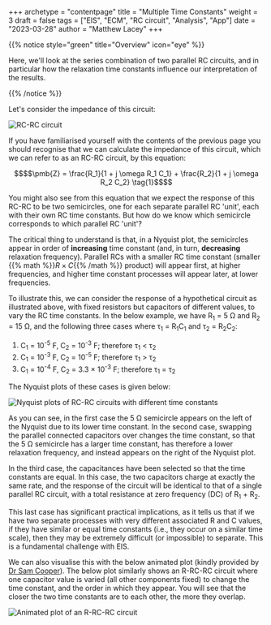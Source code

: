 +++
archetype = "contentpage"
title = "Multiple Time Constants"
weight = 3
draft = false
tags = ["EIS", "ECM", "RC circuit", "Analysis", "App"]
date = "2023-03-28"
author = "Matthew Lacey"
+++

{{% notice style="green" title="Overview" icon="eye" %}}

Here, we'll look at the series combination of two parallel RC circuits, and in particular how the relaxation time constants influence our interpretation of the results.

{{% /notice %}}

Let's consider the impedance of this circuit:

![RC-RC circuit](/images/experimental-electrochemistry/eis/ec-rcrc.svg?height=120px)

If you have familiarised yourself with the contents of the previous page you should recognise that we can calculate the impedance of this circuit, which we can refer to as an RC-RC circuit, by this equation:

```math
$$\pmb{Z} = \frac{R_1}{1 + j \omega R_1 C_1} + \frac{R_2}{1 + j \omega R_2 C_2} \tag{1}$$
```

You might also see from this equation that we expect the response of this RC-RC to be two semicircles, one for each separate parallel RC 'unit', each with their own RC time constants. But how do we know which semicircle corresponds to which parallel RC 'unit'?

The critical thing to understand is that, in a Nyquist plot, the semicircles appear in order of **increasing** time constant (and, in turn, **decreasing** relaxation frequency). Parallel RCs with a smaller RC time constant (smaller {{% math %}}$R \times C${{% /math %}} product) will appear first, at higher frequencies, and higher time constant processes will appear later, at lower frequencies.

To illustrate this, we can consider the response of a hypothetical circuit as illustrated above, with fixed resistors but capacitors of different values, to vary the RC time constants. In the below example, we have R<sub>1</sub> = 5 Ω and R<sub>2</sub> = 15 Ω, and the following three cases where τ<sub>1</sub> = R<sub>1</sub>C<sub>1</sub> and τ<sub>2</sub> = R<sub>2</sub>C<sub>2</sub>:

1. C<sub>1</sub> = 10<sup>-5</sup> F, C<sub>2</sub> = 10<sup>-3</sup> F; therefore τ<sub>1</sub> < τ<sub>2</sub>
2. C<sub>1</sub> = 10<sup>-3</sup> F, C<sub>2</sub> = 10<sup>-5</sup> F; therefore τ<sub>1</sub> > τ<sub>2</sub>
3. C<sub>1</sub> = 10<sup>-4</sup> F, C<sub>2</sub> = 3.3 × 10<sup>-3</sup> F; therefore τ<sub>1</sub> = τ<sub>2</sub>

The Nyquist plots of these cases is given below:

![Nyquist plots of RC-RC circuits with different time constants](/images/experimental-electrochemistry/eis/nyquist-rcrc-stacked.png?width=450px)

As you can see, in the first case the 5 Ω semicircle appears on the left of the Nyquist due to its lower time constant. In the second case, swapping the parallel connected capacitors over changes the time constant, so that the 5 Ω semicircle has a larger time constant, has therefore a lower relaxation frequency, and instead appears on the right of the Nyquist plot.

In the third case, the capacitances have been selected so that the time constants are equal. In this case, the two capacitors charge at exactly the same rate, and the response of the circuit will be identical to that of a single parallel RC circuit, with a total resistance at zero frequency (DC) of R<sub>1</sub> + R<sub>2</sub>.

This last case has significant practical implications, as it tells us that if we have two separate processes with very different associated R and C values, if they have similar or equal time constants (i.e., they occur on a similar time scale), then they may be extremely difficult (or impossible) to separate. This is a fundamental challenge with EIS.

We can also visualise this with the below animated plot (kindly provided by [Dr Sam Cooper](https://www.imperial.ac.uk/people/samuel.cooper)). The below plot similarly shows an R-RC-RC circuit where one capacitor value is varied (all other components fixed) to change the time constant, and the order in which they appear. You will see that the closer the two time constants are to each other, the more they overlap.

![Animated plot of an R-RC-RC circuit](/images/experimental-electrochemistry/eis/ec-rcrc-animated.gif?width=300px)